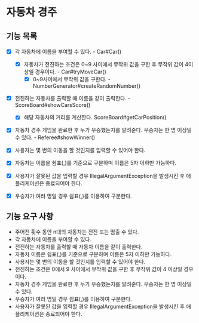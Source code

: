 # 자동차 경주

## 기능 목록

- [x] 각 자동차에 이름을 부여할 수 있다. - Car#Car()
    - [x] 자동차가 전진하는 조건은 0~9 사이에서 무작위 값을 구한 후 무작위 값이 4이상일 경우이다. - Car#tryMoveCar()
        - [x] 0~9사이에서 무작위 값을 구한다. - NumberGenerator#createRandomNumber()
- [x] 전진하는 자동차를 출력할 때 이름을 같이 출력한다. - ScoreBoard#showCarsScore()
    - [x] 해당 자동차의 거리를 계산한다. ScoreBoard#getCarPosition()
- [x] 자동차 경주 게임을 완료한 후 누가 우승했는지를 알려준다. 우승자는 한 명 이상일 수 있다. - Referee#showWinner()

- [x] 사용자는 몇 번의 이동을 할 것인지를 입력할 수 있어야 한다.
- [x] 자동차는 이름을 쉼표(,)를 기준으로 구분하며 이름은 5자 이하만 가능하다.
- [x] 사용자가 잘못된 값을 입력할 경우 IllegalArgumentException을 발생시킨 후 애플리케이션은 종료되어야 한다.
- [x] 우승자가 여러 명일 경우 쉼표(,)를 이용하여 구분한다.

## 기능 요구 사항

- 주어진 횟수 동안 n대의 자동차는 전진 또는 멈출 수 있다.
- 각 자동차에 이름을 부여할 수 있다.
- 전진하는 자동차를 출력할 때 자동차 이름을 같이 출력한다.
- 자동차 이름은 쉼표(,)를 기준으로 구분하며 이름은 5자 이하만 가능하다.
- 사용자는 몇 번의 이동을 할 것인지를 입력할 수 있어야 한다.
- 전진하는 조건은 0에서 9 사이에서 무작위 값을 구한 후 무작위 값이 4 이상일 경우이다.
- 자동차 경주 게임을 완료한 후 누가 우승했는지를 알려준다. 우승자는 한 명 이상일 수 있다.
- 우승자가 여러 명일 경우 쉼표(,)를 이용하여 구분한다.
- 사용자가 잘못된 값을 입력할 경우 IllegalArgumentException을 발생시킨 후 애플리케이션은 종료되어야 한다.